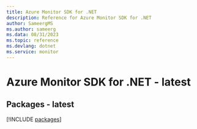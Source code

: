 ```yaml
---
title: Azure Monitor SDK for .NET
description: Reference for Azure Monitor SDK for .NET
author: SameergMS
ms.author: sameerg
ms.data: 08/31/2023
ms.topic: reference
ms.devlang: dotnet
ms.service: monitor
---
```

# Azure Monitor SDK for .NET - latest
## Packages - latest
[!INCLUDE [packages](monitor-index.md)]
